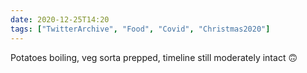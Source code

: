 ```yaml
---
date: 2020-12-25T14:20
tags: ["TwitterArchive", "Food", "Covid", "Christmas2020"]
---
```

Potatoes boiling, veg sorta prepped, timeline still moderately intact 🙃